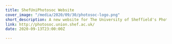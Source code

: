 ```yaml
---
title: ShefUniPhotosoc Website
cover_image: "/media/2020/09/30/photosoc-logo.png"
short_description: A new website for The University of Sheffield's Photographic Society
link: http://photosoc.union.shef.ac.uk/
date: 2020-09-13T23:00:00Z

---
```

